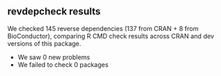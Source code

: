 ## revdepcheck results

We checked 145 reverse dependencies (137 from CRAN + 8 from BioConductor), comparing R CMD check results across CRAN and dev versions of this package.

 * We saw 0 new problems
 * We failed to check 0 packages


